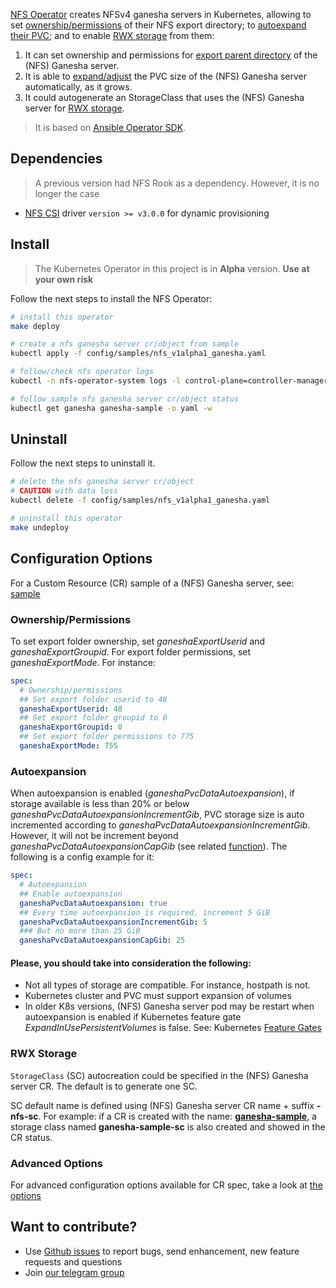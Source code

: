 [NFS Operator](https://github.com/krestomatio/nfs-operator) creates NFSv4 ganesha servers in Kubernetes, allowing to set [ownership/permissions](#ownershippermissions) of their NFS export directory; to [autoexpand their PVC](#autoexpansion); and to enable [RWX storage](#rwx-storage) from them:

1. It can set ownership and permissions for [export parent directory](#ownershippermissions) of the (NFS) Ganesha server.
2. It is able to [expand/adjust](#autoexpansion) the PVC size of the (NFS) Ganesha server automatically, as it grows.
3. It could autogenerate an StorageClass that uses the (NFS) Ganesha server for [RWX storage](#rwx-storage).

>It is based on [Ansible Operator SDK](https://sdk.operatorframework.io/docs/building-operators/ansible/tutorial/).

## Dependencies
> A previous version had NFS Rook as a dependency. However, it is no longer the case
* [NFS CSI](https://github.com/kubernetes-csi/csi-driver-nfs) driver `version >= v3.0.0` for dynamic provisioning

## Install

> The Kubernetes Operator in this project is in **Alpha** version. **Use at your own risk**

Follow the next steps to install the NFS Operator:
```bash
# install this operator
make deploy

# create a nfs ganesha server cr/object from sample
kubectl apply -f config/samples/nfs_v1alpha1_ganesha.yaml

# follow/check nfs operator logs
kubectl -n nfs-operator-system logs -l control-plane=controller-manager -c manager  -f

# follow sample nfs ganesha server cr/object status
kubectl get ganesha ganesha-sample -o yaml -w
```

## Uninstall
Follow the next steps to uninstall it.
```bash
# delete the nfs ganesha server cr/object
# CAUTION with data loss
kubectl delete -f config/samples/nfs_v1alpha1_ganesha.yaml

# uninstall this operator
make undeploy
```

## Configuration Options
For a Custom Resource (CR) sample of a (NFS) Ganesha server, see: [sample](config/samples/nfs_v1alpha1_ganesha.yaml)

### Ownership/Permissions
To set export folder ownership, set _ganeshaExportUserid_ and _ganeshaExportGroupid_. For export folder permissions, set _ganeshaExportMode_. For instance:
```yaml
spec:
  # Ownership/permissions
  ## Set export folder userid to 48
  ganeshaExportUserid: 48
  ## Set export folder groupid to 0
  ganeshaExportGroupid: 0
  ## Set export folder permissions to 775
  ganeshaExportMode: 755
```

### Autoexpansion
When autoexpansion is enabled (_ganeshaPvcDataAutoexpansion_), if storage available is less than 20% or below _ganeshaPvcDataAutoexpansionIncrementGib_, PVC storage size is auto incremented according to _ganeshaPvcDataAutoexpansionIncrementGib_. However, it will not be increment beyond _ganeshaPvcDataAutoexpansionCapGib_ (see related [function](https://github.com/krestomatio/ansible-collection-k8s/blob/c8768df3d9af4ddf7258c31d37cc3f54cc5a4cf6/plugins/module_utils/storage.py#L62)). The following is a config example for it:
```yaml
spec:
  # Autoexpansion
  ## Enable autoexpansion
  ganeshaPvcDataAutoexpansion: true
  ## Every time autoexpansion is required, increment 5 GiB
  ganeshaPvcDataAutoexpansionIncrementGib: 5
  ### But no more than 25 GiB
  ganeshaPvcDataAutoexpansionCapGib: 25
```

#### Please, you should take into consideration the following:
* Not all types of storage are compatible. For instance, hostpath is not.
* Kubernetes cluster and PVC must support expansion of volumes
* In older K8s versions, (NFS) Ganesha server pod may be restart when autoexpansion is enabled if Kubernetes feature gate _ExpandInUsePersistentVolumes_ is false. See: Kubernetes [Feature Gates](https://kubernetes.io/docs/reference/command-line-tools-reference/feature-gates/)

### RWX Storage
`StorageClass` (SC) autocreation could be specified in the (NFS) Ganesha server CR. The default is to generate one SC.

SC default name is defined using (NFS) Ganesha server CR name + suffix **-nfs-sc**. For example: if a CR is created with the name: [**ganesha-sample**](config/samples/nfs_v1alpha1_ganesha.yaml), a storage class named **ganesha-sample-sc** is also created and showed in the CR status.

### Advanced Options
For advanced configuration options available for CR spec, take a look at [the options](https://github.com/krestomatio/ansible-collection-k8s/blob/master/roles/v1alpha1/nfs/ganesha/defaults/main/ganesha.yml)

## Want to contribute?
* Use [Github issues](https://github.com/krestomatio/nfs-operator/issues) to report bugs, send enhancement, new feature requests and questions
* Join [our telegram group](https://t.me/nfs_operator)
